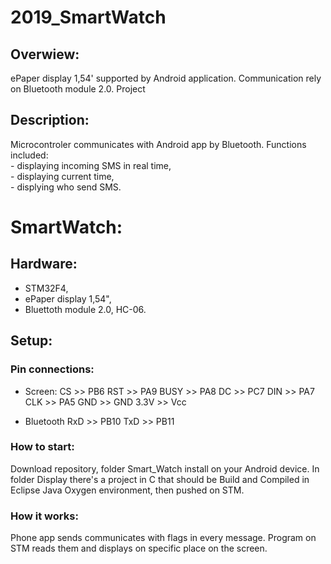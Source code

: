 # 2019_SmartWatch


## Overwiew:
  ePaper display 1,54' supported by Android application. Communication rely on Bluetooth module 2.0.
  Project 
 
## Description:
  Microcontroler communicates with Android app by Bluetooth. Functions included:  
    - displaying incoming SMS in real time,  
    - displaying current time,  
    - displying who send SMS.  

# SmartWatch:

## Hardware:
- STM32F4,
- ePaper display 1,54",
- Bluettoth module 2.0, HC-06.

## Setup:

### Pin connections:

  - Screen:
      CS >> PB6
      RST >> PA9
      BUSY >> PA8
      DC >> PC7
      DIN >> PA7
      CLK >> PA5
      GND >> GND
      3.3V >> Vcc

  - Bluetooth
      RxD >> PB10
      TxD >> PB11
      
### How to start:
  Download repository, folder Smart_Watch install on your Android device.
  In folder Display there's a project in C that should be Build and Compiled in Eclipse Java Oxygen environment, then pushed on STM.
  
### How it works:
  Phone app sends communicates with flags in every message. Program on STM reads them and displays on specific place on the screen.

  

      



  
